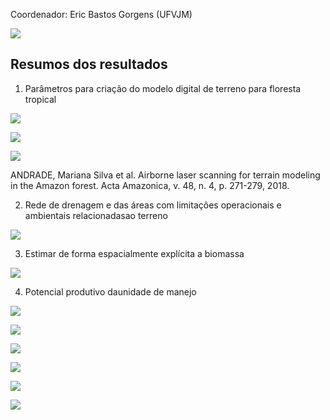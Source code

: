 Coordenador: Eric Bastos Gorgens (UFVJM)

![](fluxo.png)

## Resumos dos resultados

1. Parâmetros para criação do modelo digital de terreno para floresta tropical

![](mdt/dtm1.png)

![](mdt/dtm2.png)

![](mdt/dtm3.png)

ANDRADE, Mariana Silva et al. Airborne laser scanning for terrain modeling in the Amazon forest. Acta Amazonica, v. 48, n. 4, p. 271-279, 2018.

2. Rede de drenagem e das áreas com limitações operacionais e ambientais relacionadasao terreno

![](layers/retricoes.jpg)

3. Estimar de forma espacialmente explícita a biomassa

![](layers/biomassa.png)

4. Potencial produtivo daunidade de manejo

![](emergent/potencial1.png)

![](emergent/potencial2.png)

![](emergent/potencial3.png)

![](emergent/potencial4.png)

![](emergent/potencial5.png)

![](emergent/potencial6.png)
